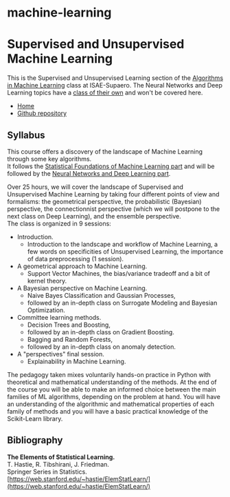 # machine-learning

# Supervised and Unsupervised Machine Learning
This is the Supervised and Unsupervised Learning section of the [Algorithms in Machine Learning](https://supaerodatascience.github.io/syllabus.html#fsd311) class at ISAE-Supaero. The Neural Networks and Deep Learning topics have a [class of their own](https://supaerodatascience.github.io/deep-learning/) and won't be covered here.

* [Home](https://supaerodatascience.github.io/machine-learning/)
* [Github repository](https://github.com/SupaeroDataScience/machine-learning/)

## Syllabus

This course offers a discovery of the landscape of Machine Learning through some key algorithms.  
It follows the [Statistical Foundations of Machine Learning part](https://supaerodatascience.github.io/stat-ml) and will be followed by the [Neural Networks and Deep Learning part](https://supaerodatascience.github.io/deep-learning/).

Over 25 hours, we will cover the landscape of Supervised and Unsupervised Machine Learning by taking four different points of view and formalisms: the geometrical perspective, the probabilistic (Bayesian) perspective, the connectionnist perspective (which we will postpone to the next class on Deep Learning), and the ensemble perspective.  
The class is organized in 9 sessions:  

- Introduction.
    - Introduction to the landscape and workflow of Machine Learning, a few words on specificities of Unsupervised Learning, the importance of data preprocessing (1 session).
- A geometrical approach to Machine Learning.
    - Support Vector Machines, the bias/variance tradeoff and a bit of kernel theory. 
- A Bayesian perspective on Machine Learning.
    - Naive Bayes Classification and Gaussian Processes, 
    - followed by an in-depth class on Surrogate Modeling and Bayesian Optimization.
- Committee learning methods. 
    - Decision Trees and Boosting,
    - followed by an in-depth class on Gradient Boosting. 
    - Bagging and Random Forests,
    - followed by an in-depth class on anomaly detection.
- A "perspectives" final session.
    - Explainability in Machine Learning.

The pedagogy taken mixes voluntarily hands-on practice in Python with theoretical and mathematical understanding of the methods. At the end of the course you will be able to make an informed choice between the main families of ML algorithms, depending on the problem at hand. You will have an understanding of the algorithmic and mathematical properties of each family of methods and you will have a basic practical knowledge of the Scikit-Learn library.

## Bibliography

**The Elements of Statistical Learning.**  
T. Hastie, R. Tibshirani, J. Friedman.  
Springer Series in Statistics.  
[https://web.stanford.edu/~hastie/ElemStatLearn/](https://web.stanford.edu/~hastie/ElemStatLearn/)  

